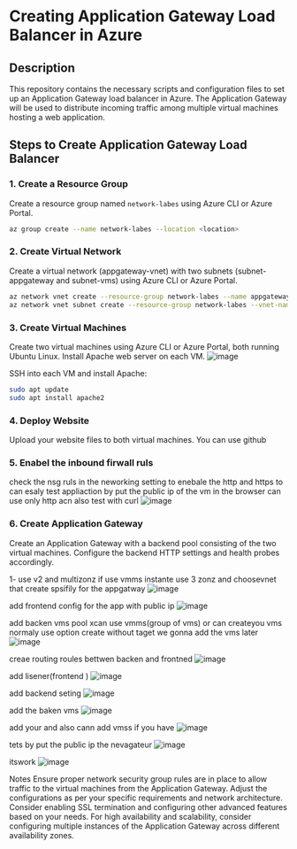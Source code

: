# Creating Application Gateway Load Balancer in Azure

## Description
This repository contains the necessary scripts and configuration files to set up an Application Gateway load balancer in Azure. The Application Gateway will be used to distribute incoming traffic among multiple virtual machines hosting a web application.

## Steps to Create Application Gateway Load Balancer

### 1. Create a Resource Group
Create a resource group named `network-labes` using Azure CLI or Azure Portal.

```bash
az group create --name network-labes --location <location>

```

### 2. Create Virtual Network
Create a virtual network (appgateway-vnet) with two subnets (subnet-appgateway and subnet-vms) using Azure CLI or Azure Portal.

```bash
az network vnet create --resource-group network-labes --name appgateway-vnet --address-prefixes 10.0.0.0/16 --subnet-name subnet-appgateway --subnet-prefix 10.10.0.0/24
az network vnet subnet create --resource-group network-labes --vnet-name appgateway-vnet --name subnet-vms --address-prefix 10.20.0.0/24
```

### 3. Create Virtual Machines
Create two virtual machines using Azure CLI or Azure Portal, both running Ubuntu Linux. Install Apache web server on each VM.
![image](https://github.com/Mouhamed-dridi/Azur_Application_Gateway/assets/53900924/5361a4fe-c64f-4edf-a54b-e9deb068bb07)


SSH into each VM and install Apache:

```bash
sudo apt update
sudo apt install apache2
```
### 4. Deploy Website
Upload your website files to both virtual machines. You can use github

### 5. Enabel the inbound firwall ruls
check the nsg ruls in the neworking setting to enebale the http and https to can esaly test appliaction by put the public ip of the vm in the browser can use only http acn also test with curl
![image](https://github.com/Mouhamed-dridi/Azur_Application_Gateway/assets/53900924/16874e0d-af3d-49d2-a160-06715608c5c3)



### 6. Create Application Gateway
Create an Application Gateway with a backend pool consisting of the two virtual machines. Configure the backend HTTP settings and health probes accordingly.

1- use v2 and multizonz if use vmms instante use 3 zonz and choosevnet that create spsifily for the appgatway
![image](https://github.com/Mouhamed-dridi/Azur_Application_Gateway/assets/53900924/d53ee3cd-05e7-4bcf-a4a8-aad249802070)

add frontend config for the app with public ip
![image](https://github.com/Mouhamed-dridi/Azur_Application_Gateway/assets/53900924/980168a4-4755-4f14-9071-75828be53741)

add backen vms pool xcan use vmms(group of vms) or can createyou vms normaly use option create without taget we gonna add the vms later 
![image](https://github.com/Mouhamed-dridi/Azur_Application_Gateway/assets/53900924/509ed97d-e3dc-4a22-b487-d211b742285e)

creae routing roules bettwen backen and frontned 
![image](https://github.com/Mouhamed-dridi/Azur_Application_Gateway/assets/53900924/680ed42b-1581-4b09-a7ef-3493b0763cab)

add lisener(frontend )
![image](https://github.com/Mouhamed-dridi/Azur_Application_Gateway/assets/53900924/9edb4d58-3bac-4abf-b5b2-69ddde45cdbe)

add backend seting
![image](https://github.com/Mouhamed-dridi/Azur_Application_Gateway/assets/53900924/be60f6f8-0fd7-4b15-a5ee-4c57222bd75d)



add the baken vms 
![image](https://github.com/Mouhamed-dridi/Azur_Application_Gateway/assets/53900924/e54a9dee-a249-4e1e-ae41-480390928274)

add your and also cann add vmss if you have 
![image](https://github.com/Mouhamed-dridi/Azur_Application_Gateway/assets/53900924/d6ee8b70-08ca-4a40-837a-983364d7c9ae)


tets by put the public ip the nevagateur 
![image](https://github.com/Mouhamed-dridi/Azur_Application_Gateway/assets/53900924/7815c8f5-736b-44a5-85c5-1812e3c8e4ca)

itswork 
![image](https://github.com/Mouhamed-dridi/Azur_Application_Gateway/assets/53900924/9785b8a9-dfdd-49ee-baa3-37d0bb59d553)


Notes
Ensure proper network security group rules are in place to allow traffic to the virtual machines from the Application Gateway.
Adjust the configurations as per your specific requirements and network architecture.
Consider enabling SSL termination and configuring other advanced features based on your needs.
For high availability and scalability, consider configuring multiple instances of the Application Gateway across different availability zones.
